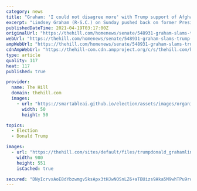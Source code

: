 ```yaml
---
category: news
title: "Graham: 'I could not disagree more' with Trump support of Afghanistan troop withdrawal"
excerpt: "Lindsey Graham (R-S.C.) on Sunday pushed back on former President Trump 's support for removing all troops from Afghanistan, writing on Twitter that he “could not disagree more with former President Trump regarding his support for President Biden ’s withdrawal of all forces from Afghanistan against sound military advice."
publishedDateTime: 2021-04-19T03:17:00Z
originalUrl: "https://thehill.com/homenews/senate/548931-graham-slams-trump-support-for-afghanistan-troop-withdrawal-i-could-not"
webUrl: "https://thehill.com/homenews/senate/548931-graham-slams-trump-support-for-afghanistan-troop-withdrawal-i-could-not"
ampWebUrl: "https://thehill.com/homenews/senate/548931-graham-slams-trump-support-for-afghanistan-troop-withdrawal-i-could-not?amp"
cdnAmpWebUrl: "https://thehill-com.cdn.ampproject.org/c/s/thehill.com/homenews/senate/548931-graham-slams-trump-support-for-afghanistan-troop-withdrawal-i-could-not?amp"
type: article
quality: 117
heat: 117
published: true

provider:
  name: The Hill
  domain: thehill.com
  images:
    - url: "https://smartableai.github.io/election/assets/images/organizations/thehill.com-50x50.jpg"
      width: 50
      height: 50

topics:
  - Election
  - Donald Trump

images:
  - url: "https://thehill.com/sites/default/files/trumpdonald_grahamlindsey_11062019getty.jpg"
    width: 980
    height: 551
    isCached: true

secured: "DNyIcrvxAoE8dYbzwmgv5ksApx3tHJwNOSnLZ6+aTBUizs9Aka5M9whTPu9rq4lSHxPcHEm9qWIGtB5ipaSld9Dh5tblNjs2CJdgQgeT59Q6mwOjqsmMmrSHd5AmNPBRyqdYY0+uAWIkYeYVuiWSfQvQu/XQxY0Lp+PCVV+UY0Wd+w1mp0X+dIRXGwCZyPafNTwcuONWcPFmtBuSNHHrmVQmL/CGJod7OH+OTRjpHr4WVxLZ0icXQunnxNw9kP5wnQvEefRRztkJVjDmu+YJc8NGXgps8gJJe/IQiVHrGxVBlAi4HeePVCNW4QAs7RL68HnTOP2a3Php1J/k0qHe0UvMO/+ofJ0PatYkr/jD9Bc=;hlN4GCF3niQyn9QM6eXK4A=="
---
```


